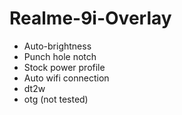 # Realme-9i-Overlay
- Auto-brightness
- Punch hole notch
- Stock power profile
- Auto wifi connection
- dt2w
- otg (not tested)
